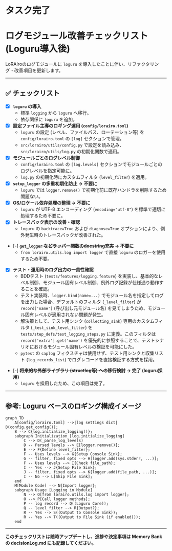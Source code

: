 # タスク完了
# ログモジュール改善チェックリスト (Loguru導入後)

LoRAIroのログモジュールに `loguru` を導入したことに伴い、リファクタリング・改善項目を更新します。

---

## ✅ チェックリスト

- [x] **`loguru` の導入**
  - 標準 `logging` から `loguru` へ移行。
  - 依存関係に `loguru` を追加。
- [x] **設定ファイル主導のロギング運用 (`config/lorairo.toml`)**
  - `loguru` の設定 (レベル、ファイルパス、ローテーション等) を `config/lorairo.toml` の `[log]` セクションで管理。
  - `src/lorairo/utils/config.py` で設定を読み込み、`src/lorairo/utils/log.py` の初期化関数で適用。
- [x] **モジュールごとのログレベル制御**
  - `config/lorairo.toml` の `[log.levels]` セクションでモジュールごとのログレベルを指定可能に。
  - `log.py` の初期化時にカスタムフィルタ (`level_filter`) を適用。
- [x] **`setup_logger` の多重初期化防止 → 不要に**
  - `loguru` では `logger.remove()` で初期化前に既存ハンドラを削除するため問題ない。
- [x] **OS/ロケール依存処理の整理 → 不要に**
  - `loguru` が UTF-8 エンコーディング (`encoding="utf-8"`) を標準で適切に処理するため不要に。
- [x] **トレースバック表示の改善・確認**
  - `loguru` の `backtrace=True` および `diagnose=True` オプションにより、例外発生時のトレースバックが改善された。
- [-] **~~`get_logger` などラッパー関数のdocstring充実~~ → 不要に**
  - `from lorairo.utils.log import logger` で直接 `loguru` のロガーを使用するため不要。
- [x] **テスト・運用時のログ出力の一貫性確認**
  - BDDテスト (`tests/features/logging.feature`) を実装し、基本的なレベル制御、モジュール固有レベル制御、例外ログ記録が仕様通り動作することを確認。
  - テスト実装時、`logger.bind(name=...)` でモジュール名を指定してログを出力した場合、デフォルトのフィルタ (`_level_filter`) が `record['name']` (呼び出し元モジュール名) を見てしまうため、モジュール固有レベルが適用されない問題が発生。
  - 解決策として、テスト用シンク (`collecting_sink`) 専用のカスタムフィルタ (`_test_sink_level_filter`) を `tests/step_defs/test_logging_steps.py` に定義。このフィルタは `record['extra'].get('name')` を優先的に参照することで、テストシナリオにおけるモジュール固有レベルの検証を可能にした。
  - `pytest` の `caplog` フィクスチャは使用せず、テスト用シンクと収集リスト (`log_records_list`) でログレコードを直接検証する方式を採用。
- [-] **~~将来的な外部ライブラリ (structlog等) への移行検討~~ → 完了 (loguru採用)**
  - `loguru` を採用したため、この項目は完了。

---

## 参考: Loguru ベースのロギング構成イメージ

```mermaid
graph TD
    A[config/lorairo.toml] -->|log settings dict| B(config.get_config());
    B --> C{log.initialize_logging()};
    subgraph Initialization [log.initialize_logging]
        C --> D(_parse_log_levels)
        D -- Parsed levels --> E[logger.remove()];
        E --> F{Define level_filter};
        F -- Uses levels --> G{Setup Console Sink};
        G -- filter, fixed opts --> H[logger.add(sys.stderr, ...)];
        F -- Uses levels --> I{Check file_path};
        I -- Yes --> J{Setup File Sink};
        J -- filter, fixed opts --> K[logger.add(file_path, ...)];
        I -- No --> L[Skip File Sink];
    end
    M[Module Code] --> N{Import logger};
    subgraph Usage [Logging in Module]
        N --> O[from lorairo.utils.log import logger];
        O --> P[Call logger methods];
        P -- log record --> Q((Loguru Core));
        Q -- level_filter --> R{Output?};
        R -- Yes --> S((Output to Console Sink));
        R -- Yes --> T((Output to File Sink (if enabled)));
    end
```

---

**このチェックリストは随時アップデートし、進捗や決定事項は Memory Bank の decisionLog.md にも記録してください。**
